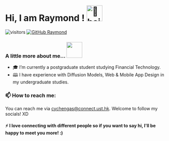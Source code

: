 <h1>  Hi, I am Raymond !  <img src="https://encrypted-tbn0.gstatic.com/images?q=tbn:ANd9GcQ7D9wW-solUATwqtrJRchbfDM_hjNnri-A3Q&usqp=CAU" alt="👋 height="30" width="50"></h1>
 
![visitors](https://vbr.wocr.tk/badge?page_id=Raymondccy.Raymondccy&color=00cf00)
[![GitHub Raymond](https://img.shields.io/github/followers/Raymondccy?label=follow&style=social)](https://github.com/Raymondccy)

### A little more about me... <img src="https://media.tenor.com/2EIm-E0LrQYAAAAC/shiba-inu.gif" height="50" width="50">  
- 🎓 I’m currently a postgraduate student studying Financial Technology. 
- 🕮 I have experience with Diffusion Models, Web & Mobile App Design in my undergraduate studies.
<!-- - 🌐 -->
### 📫 How to reach me:
You can reach me via cychengas@connect.ust.hk. Welcome to follow my socials! XD  

#### ⚡ I love connecting with different people so if you want to say hi, I'll be happy to meet you more! :)

<!-- 
**Raymondccy/Raymondccy** is a ✨ _special_ ✨ repository because its `README.md` (this file) appears on your GitHub profile.
- 🔭 I’m currently working on ...
- 🌱 I’m currently learning ...
- 👯 I’m looking to collaborate on ...
- 🤔 I’m looking for help with ...
- 💬 Ask me about ...
- 📫 How to reach me: ...
- 😄 Pronouns: ...
- ⚡ Fun fact: ...
-->
